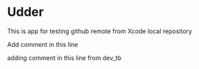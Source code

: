 # Udder


This is app for testing github remote from Xcode local repository


Add comment  in this line

adding comment in this line from dev_tb

